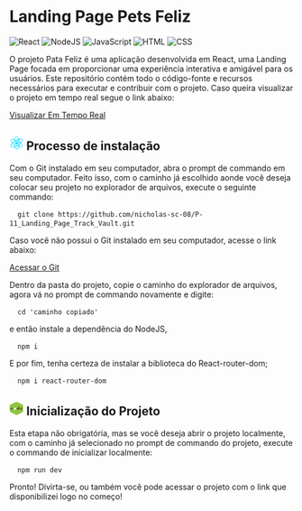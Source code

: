 
# Landing Page Pets Feliz

![React](https://img.shields.io/badge/React-20232A?style=for-the-badge&logo=react&logoColor=61DAFB)
![NodeJS](https://img.shields.io/badge/Node%20js-339933?style=for-the-badge&logo=nodedotjs&logoColor=white)
![JavaScript](https://img.shields.io/badge/JavaScript-F7DF1E?style=for-the-badge&logo=javascript&logoColor=black)
![HTML](https://img.shields.io/badge/HTML5-E34F26?style=for-the-badge&logo=html5&logoColor=white)
![CSS](https://img.shields.io/badge/CSS3-1572B6?style=for-the-badge&logo=css3&logoColor=white)

O projeto Pata Feliz é uma aplicação desenvolvida em React, uma Landing Page focada em proporcionar uma experiência interativa e amigável para os usuários. Este repositório contém todo o código-fonte e recursos necessários para executar e contribuir com o projeto.
Caso queira visualizar o projeto em tempo real segue o link abaixo:

<kdb><a href='https://p-12-landing-page-pets-feliz.vercel.app/'>Visualizar Em Tempo Real</a></kdb>

## <img src='https://github.com/nicholas-sc-08/P-11_Landing_Page_Track_Vault/blob/main/Imagens_Readme/Gif_React.gif' width='25px' height='25px'/> Processo de instalação

Com o Git instalado em seu computador, abra o prompt de commando em seu computador. Feito isso, com o caminho já escolhido aonde você deseja colocar seu projeto no explorador de arquivos, execute o seguinte commando:

```git
  git clone https://github.com/nicholas-sc-08/P-11_Landing_Page_Track_Vault.git
```

Caso você não possui o Git instalado em seu computador, acesse o link abaixo:

<a href='https://git-scm.com/downloads'>Acessar o Git</a>

Dentro da pasta do projeto, copie o caminho do explorador de arquivos, agora vá no prompt de commando novamente e digite:

```git
  cd 'caminho copiado'
```

e então instale a dependência do NodeJS,

```git
  npm i 
```

E por fim, tenha certeza de instalar a biblioteca do React-router-dom;

```git
  npm i react-router-dom
```

## <img src='https://github.com/nicholas-sc-08/P-11_Landing_Page_Track_Vault/blob/main/Imagens_Readme/Gif_Node.gif' width='25px' height='25px'> Inicialização do Projeto

Esta etapa não obrigatória, mas se você deseja abrir o projeto localmente, com o caminho já selecionado no prompt de commando do projeto, execute o commando de inicializar localmente:

```git
  npm run dev
```

Pronto! Divirta-se, ou também você pode acessar o projeto com o link que disponibilizei logo no começo!
